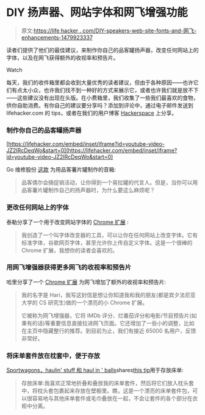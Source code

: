 # DIY 扬声器、网站字体和网飞增强功能

> 原文:[https://life hacker . com/DIY-speakers-web-site-fonts-and-网飞-enhancements-1479923337](https://lifehacker.com/diy-speakers-web-site-fonts-and-netflix-enhancements-1479923337)

读者们提供了他们的最佳建议，来制作你自己的品客罐扬声器，改变任何网站上的字体，以及在网飞获得额外的收视率和预告片。

Watch

每天，我们的收件箱里都会收到大量优秀的读者建议，但由于各种原因——也许它们有点太小众，也许我们找不到一种好的方式来展示它，或者也许我们就是放不下——这些建议没有出现在头版。在小费箱里，我们收集了一些我们最喜欢的食物，供你自助消费。有你自己的建议要分享吗？添加到评论中，通过电子邮件发送到 lifehacker.com 的 tips，或者在我们的用户博客 [Hackerspace](http://hackerspace.lifehacker.com) 上分享。

### 制作你自己的品客罐扬声器

 [https://lifehacker.com/embed/inset/iframe?id=youtube-video-JZ2IRcDeqWo&start=0](https://lifehacker.com/embed/inset/iframe?id=youtube-video-JZ2IRcDeqWo&start=0) 

Go 维修股份 [这款](http://www.instructables.com/id/Pringles-Can-Speaker-1/) 为用品客薯片罐制作的音箱:

> 品客偶尔会搞促销活动，让你得到一个易拉罐的代言人。但是，当你可以用品客薯片罐制作自己的扬声器时，为什么要这么麻烦呢？

### 更改任何网站上的字体

泰勒分享了一个用于改变网站字体的 [Chrome 扩展](https://chrome.google.com/webstore/detail/font-changer-with-google/jgjhhoglgjdklldfgoffdiaceffijeke?hl=en) :

> 我创造了一个叫字体改变器的工具，可以让你在任何网站上改变字体。它有标准字体，谷歌网页字体，甚至允许你上传自定义字体。这是一个很棒的 Chrome 扩展，我想你的读者会喜欢的。

### 用网飞增强器获得更多网飞的收视率和预告片

哈里分享了一个 [Chrome 扩展](https://chrome.google.com/webstore/detail/netflix-enhancer/ijanohecbcpdgnpiabdfehfjgcapepbm) 为网飞增加了额外的收视率和预告片:

> 我的名字是 Hari，我写这封信是想让你知道我和我的朋友(都是宾夕法尼亚大学的 CS 研究生)做的一个漂亮的小 Chrome 扩展。
> 
> 它被称为网飞增强器，它将 IMDb 评分、烂番茄评分和电影/节目预告片(如果有的话)等重要信息直接拉进网飞页面。它还增加了一些小的调整，比如在主页中隐藏整行的推荐。到目前为止，我们有接近 65000 名用户，反馈非常好。

### 将床单套件放在枕套中，便于存放

[Sportwagons，haulin' stuff 和 haul in ' balls](http://whspecialist.kinja.com/)shares[this tip](https://lifehacker.com/1475634628)用于存放床单:

> 存放床单:我喜欢正常地折叠和叠放我的床单套件，然后将它们放入枕头套中，将枕头套包裹起来存放在壁橱里。瞧，这是一个漂亮的床单套件包，可以很容易地与其他床单套件或毛巾叠放在一起，不会让套件的各个部分在衣柜中分离。